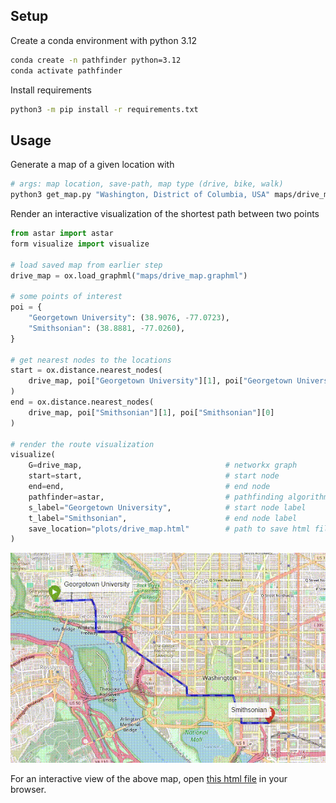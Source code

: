 ## Setup

Create a conda environment with python 3.12

```bash
conda create -n pathfinder python=3.12
conda activate pathfinder
```

Install requirements

```bash
python3 -m pip install -r requirements.txt
```

## Usage

Generate a map of a given location with 

```bash
# args: map location, save-path, map type (drive, bike, walk)
python3 get_map.py "Washington, District of Columbia, USA" maps/drive_map.graphml drive
```

Render an interactive visualization of the shortest path between two points

```python
from astar import astar
form visualize import visualize

# load saved map from earlier step
drive_map = ox.load_graphml("maps/drive_map.graphml")

# some points of interest
poi = {
    "Georgetown University": (38.9076, -77.0723),
    "Smithsonian": (38.8881, -77.0260),
}

# get nearest nodes to the locations
start = ox.distance.nearest_nodes(
    drive_map, poi["Georgetown University"][1], poi["Georgetown University"][0]
)
end = ox.distance.nearest_nodes(
    drive_map, poi["Smithsonian"][1], poi["Smithsonian"][0]
)

# render the route visualization
visualize(
    G=drive_map,                                # networkx graph
    start=start,                                # start node
    end=end,                                    # end node
    pathfinder=astar,                           # pathfinding algorithm
    s_label="Georgetown University",            # start node label
    t_label="Smithsonian",                      # end node label
    save_location="plots/drive_map.html"        # path to save html file to 
)
```

![drive_map](plots/drive_map.gif)

For an interactive view of the above map, open [this html file](plots/drive_map.html) in your browser.